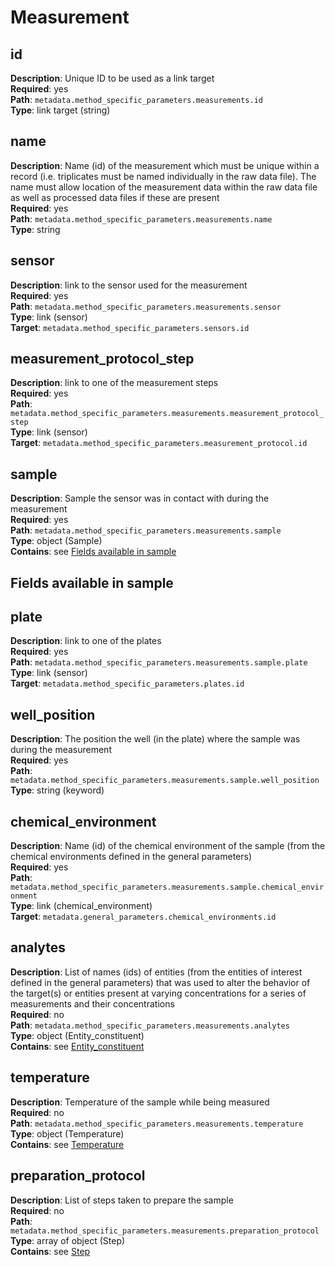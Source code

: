 # Measurement

## id

**Description**: Unique ID to be used as a link target<br/> 
**Required**: yes <br/>
**Path**: `metadata.method_specific_parameters.measurements.id` <br/>
**Type**: link target (string) <br/>

## name

**Description**: Name (id) of the measurement which must be
unique within a record (i.e. triplicates
must be named individually in the raw data
file). The name must allow location of the
measurement data within the raw data file
as well as processed data files if these
are present<br/> 
**Required**: yes <br/>
**Path**: `metadata.method_specific_parameters.measurements.name` <br/>
**Type**: string <br/>

## sensor

**Description**: link to the sensor used for the measurement<br/> 
**Required**: yes <br/>
**Path**: `metadata.method_specific_parameters.measurements.sensor` <br/>
**Type**: link (sensor) <br/>
**Target**: `metadata.method_specific_parameters.sensors.id`

## measurement_protocol_step

**Description**: link to one of the measurement steps<br/> 
**Required**: yes <br/>
**Path**: `metadata.method_specific_parameters.measurements.measurement_protocol_step` <br/>
**Type**: link (sensor) <br/>
**Target**: `metadata.method_specific_parameters.measurement_protocol.id`


## sample

**Description**: Sample the sensor was in contact with during the measurement<br/> 
**Required**: yes <br/>
**Path**: `metadata.method_specific_parameters.measurements.sample` <br/>
**Type**: object (Sample) <br/>
**Contains**: see [Fields available in sample](#fields-available-in-sample)

## Fields available in sample

## plate

**Description**: link to one of the plates<br/> 
**Required**: yes <br/>
**Path**: `metadata.method_specific_parameters.measurements.sample.plate` <br/>
**Type**: link (sensor) <br/>
**Target**: `metadata.method_specific_parameters.plates.id`

## well_position

**Description**: The position the well (in the plate) where 
the sample was during the measurement<br/> 
**Required**: yes <br/>
**Path**: `metadata.method_specific_parameters.measurements.sample.well_position` <br/>
**Type**: string (keyword) <br/>

## chemical_environment

**Description**: Name (id) of the chemical environment of
the sample (from the chemical environments defined in the general parameters)<br/> 
**Required**: yes <br/>
**Path**: `metadata.method_specific_parameters.measurements.sample.chemical_environment` <br/>
**Type**: link (chemical_environment) <br/>
**Target**: `metadata.general_parameters.chemical_environments.id`

## analytes

**Description**: List of names (ids) of entities (from the
entities of interest defined in the
general parameters) that was used to alter
the behavior of the target(s) or entities
present at varying concentrations for a
series of measurements and their concentrations<br/> 
**Required**: no <br/>
**Path**: `metadata.method_specific_parameters.measurements.analytes` <br/>
**Type**: object (Entity_constituent) <br/>
**Contains**: see [Entity_constituent](../reusable_elements/entity_constituent.md) <br/>

## temperature
**Description**: Temperature of the sample while being measured<br/> 
**Required**: no <br/>
**Path**: `metadata.method_specific_parameters.measurements.temperature` <br/>
**Type**: object (Temperature) <br/>
**Contains**: see [Temperature](../reusable_elements/temperature.md) <br/>

## preparation_protocol
**Description**: List of steps taken to prepare the sample<br/> 
**Required**: no <br/>
**Path**: `metadata.method_specific_parameters.measurements.preparation_protocol` <br/>
**Type**: array of object (Step) <br/>
**Contains**: see [Step](../reusable_elements/step.md) <br/>